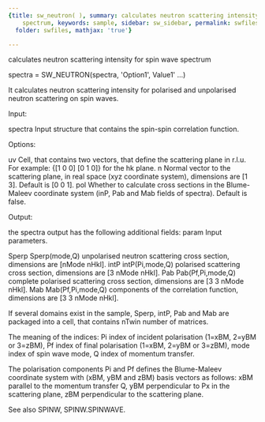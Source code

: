 ```yaml
---
{title: sw_neutron( ), summary: calculates neutron scattering intensity for spin wave
    spectrum, keywords: sample, sidebar: sw_sidebar, permalink: swfiles_sw_neutron.html,
  folder: swfiles, mathjax: 'true'}

---
```

calculates neutron scattering intensity for spin wave spectrum
 
spectra = SW_NEUTRON(spectra, 'Option1', Value1' ...)
 
It calculates neutron scattering intensity for polarised and unpolarised
neutron scattering on spin waves.
 
Input:
 
spectra   Input structure that contains the spin-spin correlation
          function.
 
Options:
 
uv        Cell, that contains two vectors, that define the scattering 
          plane in r.l.u. For example: {[1 0 0] [0 1 0]} for the hk
          plane.
n         Normal vector to the scattering plane, in real space (xyz
          coordinate system), dimensions are [1 3]. Default is [0 0 1].
pol       Whether to calculate cross sections in the Blume-Maleev
          coordinate system (inP, Pab and Mab fields of spectra). Default
          is false.
 
Output:
 
the spectra output has the following additional fields:
param     Input parameters.
 
Sperp     Sperp(mode,Q) unpolarised neutron scattering cross section,
          dimensions are [nMode nHkl].
intP      intP(Pi,mode,Q) polarised scattering cross section, dimensions
          are [3 nMode nHkl].
Pab       Pab(Pf,Pi,mode,Q) complete polarised scattering cross section,
          dimensions are [3 3 nMode nHkl].
Mab       Mab(Pf,Pi,mode,Q) components of the correlation function,
          dimensions are [3 3 nMode nHkl].
 
If several domains exist in the sample, Sperp, intP, Pab and Mab are
packaged into a cell, that contains nTwin number of matrices.
 
The meaning of the indices:
          Pi      index of incident polarisation (1=xBM, 2=yBM or 3=zBM),
          Pf      index of final polarisation (1=xBM, 2=yBM or 3=zBM),
          mode    index of spin wave mode,
          Q       index of momentum transfer.
 
The polarisation components Pi and Pf defines the Blume-Maleev coordinate
system with (xBM, yBM and zBM) basis vectors as follows:
          xBM     parallel to the momentum transfer Q,
          yBM     perpendicular to Px in the scattering plane,
          zBM     perpendicular to the scattering plane.
 
See also SPINW, SPINW.SPINWAVE.
 
